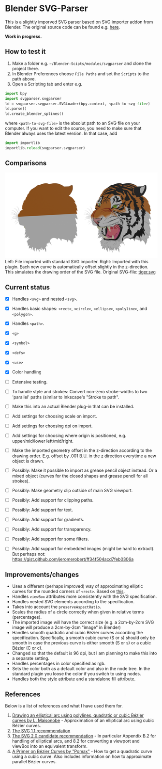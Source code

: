 # Blender SVG-Parser

This is a slightly imporved SVG parser based on SVG importer addon from Blender.
The original source code can be found e.g. [here](https://github.com/sobotka/blender-addons/tree/master/io_curve_svg). 

**Work in progress.** 

## How to test it
1. Make a folder e.g. `~/Blender-Scipts/modules/svgparser` and clone the project there.
2. In Blender Preferences choose `File Paths` and set the `Scripts` to the path above.
3. Open a Scripting tab and enter e.g.
```python
import bpy
import svgparser.svgparser 
ld = svgparser.svgparser.SVGLoader(bpy.context, <path-to-svg-file>)
ld.parse()
ld.create_blender_splines()
```
where `<path-to-svg-file>` is the absolut path to an SVG file on your computer. 
If you want to edit the source, you need to make sure that Blender always uses 
the latest version. In that case, add
```python
import importlib
importlib.reload(svgparser.svgparser)
```
## Comparisons
![tiger.svg comparison](https://github.com/JezuzStardust/blender-svg-parser/blob/gh-pages/figures/tiger-render-eevee.png)
Left: File imported with standard SVG importer. Right: Imported with this plugin. Each new curve is automatically offset slightly in the z-direction. This simulates the drawing order of the SVG file. 
Original SVG-file: [tiger.svg](https://commons.wikimedia.org/wiki/File:Ghostscript_Tiger.svg)

## Current status
- [x] Handles `<svg>` and nested `<svg>`.
- [x] Handles basic shapes: `<rect>`, `<circle>`, `<ellipse>`, `<polyline>`, and `<polygon>`. 
- [x] Handles `<path>`. 
- [x] `<g>` 
- [x] `<symbol>`
- [x] `<defs>`
- [x] `<use>`
- [x] Color handling
- [ ] Extensive testing.
- [ ] To handle style and strokes: Convert non-zero stroke-widths to two 'parallel' paths (similar to Inkscape's "Stroke to path". 
- [ ] Make this into an actual Blender plug-in that can be installed. 
- [ ] Add settings for choosing scale on import.
- [ ] Add settings for choosing dpi on import.
- [ ] Add settings for choosing where origin is positioned, e.g. upper/mid/lower left/mid/right.
- [ ] Make the imported geometry offset in the z-direction according to the drawing order. E.g. offset by .001 B.U. in the z direction everytime a new object is drawn.
- [ ] Possibly: Make it possible to import as grease pencil object instead. Or a mixed object (curves for the closed shapes and grease pencil for all strokes). 
- [ ] Possibly: Make geometry clip outside of main SVG viewport. 
- [ ] Possibly: Add support for clipping paths. 
- [ ] Possibly: Add support for text. 
- [ ] Possibly: Add support for gradients. 
- [ ] Possibly: Add support for transparency.
- [ ] Possibly: Add support for some filters. 
- [ ] Possibly: Add support for embedded images (might be hard to extract). But perhaps not: https://gist.github.com/jeromerobert/ff34f504acd7feb0306a 


## Improvements/changes
* Uses a different (perhaps improved) way of approximating elliptic curves for the rounded corners of `<rect>`. Based on [this](http://www.spaceroots.org/documents/ellipse/elliptical-arc.pdf).
* Handles `viewBox` attributes more consistently with the SVG specification. 
* Handles nested SVG elements according to the specification. 
* Takes into account the `preserveAspectRatio`.
* Scales the radius of a circle correctly when given in relative terms (percentages). 
* The imported image will have the correct size (e.g. a 2cm-by-2cm SVG image will produce a 2cm-by-2cm "image" in Blender)
* Handles smooth quadratic and cubic Bézier curves according the specification. Specifically, a smooth cubic curve (S or s) should only be smooth in case the previous curve is either smooth (S or s) or a cubic Bézier (C or c). 
* Changed so that the default is 96 dpi, but I am planning to make this into a separate setting.
* Handles percentages in color specified as rgb.
* Sets the color both as a default color and also in the node tree. In the standard plugin you loose the color if you switch to using nodes. 
* Handles both the style attribute and a standalone fill attribute. 

## References 
Below is a list of references and what I have used them for. 
1. [Drawing an elliptical arc using polylines, quadratic or cubic Bézier curves by L. Maisonobe](http://www.spaceroots.org/documents/ellipse/elliptical-arc.pdf) - Approximation of an elliptical arc using cubic Bézier curves. 
2. [The SVG 1.1 recommendation](https://www.w3.org/TR/SVG11/Overview.html)
3. [The SVG 2.0 candidate recommendation](https://www.w3.org/TR/SVG2/Overview.html) - In particular Appendix B.2 for handling of elliptical arcs, and 8.2 for converting a viewport and viewBox into an equivalent transform.
4. [A Primer on Bézier Curves by "Pomax"](https://pomax.github.io/bezierinfo/) - How to get a quadratic curve using a cubic curve. Also includes information on how to approximate parallel Bézier curves. 

